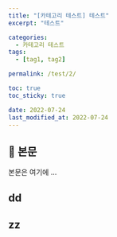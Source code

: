 ```yaml
---
title: "[카테고리 테스트] 테스트"
excerpt: "테스트"

categories:
  - 카테고리 테스트
tags:
  - [tag1, tag2]

permalink: /test/2/

toc: true
toc_sticky: true

date: 2022-07-24
last_modified_at: 2022-07-24
---
```


## 🦥 본문

본문은 여기에 ...

## dd 

## zz